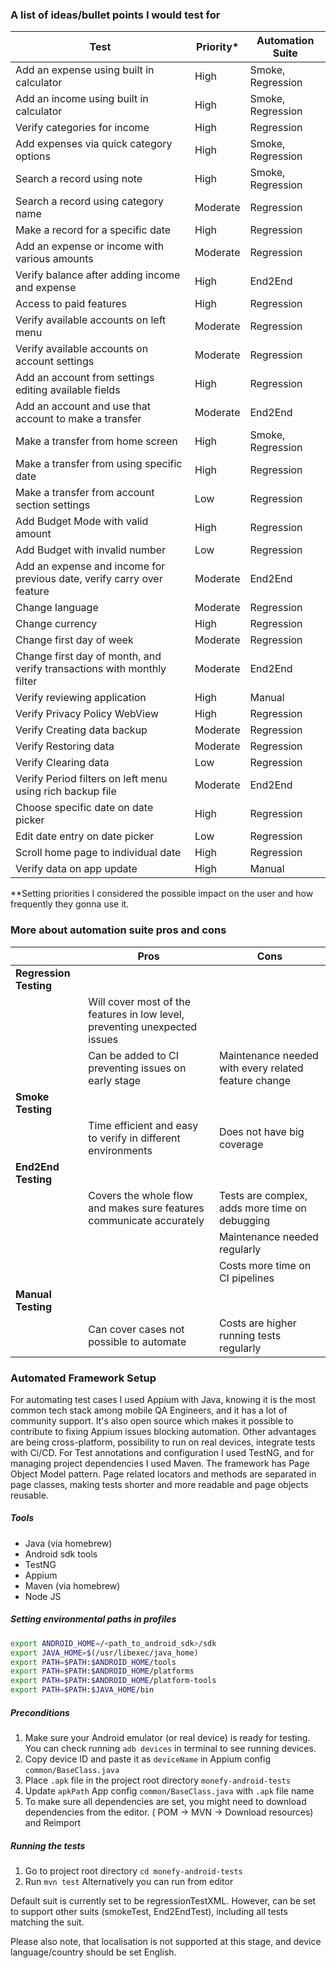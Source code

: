 ### A list of ideas/bullet points I would test for

|Test                                                                    | Priority*   |Automation Suite |
|---------------------------------------------------------------------------|---------------|---------|
|Add an expense using built in calculator | High | Smoke, Regression  |
|Add an income using built in calculator |High | Smoke, Regression |
|Verify categories for income|High|Regression|
|Add expenses via quick category options | High | Smoke, Regression |
|Search a record using note |High|Smoke, Regression|
|Search a record using category name |Moderate| Regression |
|Make a record for a specific date|High|Regression|
|Add an expense or income with various amounts|Moderate|Regression|
|Verify balance after adding income and expense| High| End2End
|Access to paid features|High| Regression
|Verify available accounts on left menu|Moderate|Regression|
|Verify available accounts on account settings|Moderate|Regression|
|Add an account from settings editing available fields|High|Regression|
|Add an account and use that account to make a transfer|Moderate|End2End|
|Make a transfer from home screen|High|Smoke, Regression|
|Make a transfer from using specific date|High|Regression|
|Make a transfer from account section settings|Low|Regression|
|Add Budget Mode with valid amount|High|Regression|
|Add Budget with invalid number|Low|Regression|
|Add an expense and income for previous date, verify carry over feature|Moderate|End2End|
|Change language|Moderate|Regression|
|Change currency|High|Regression|
|Change first day of week|Moderate|Regression|
|Change first day of month, and verify transactions with monthly filter|Moderate|End2End|
|Verify reviewing application|High|Manual
|Verify Privacy Policy WebView|High|Regression|
|Verify Creating data backup|Moderate|Regression|
|Verify Restoring data|Moderate|Regression|
|Verify Clearing data|Low|Regression|
|Verify Period filters on left menu using rich backup file|Moderate|End2End|
|Choose specific date on date picker|High|Regression|
|Edit date entry on date picker|Low|Regression|
|Scroll home page to individual date|High|Regression|
|Verify data on app update |High| Manual|

**Setting priorities I considered the possible impact on the user and how frequently they gonna use it.


### More about automation suite pros and cons

| |Pros|Cons|
|---|---|---|
|**Regression Testing**|||
||Will cover most of the features in low level, preventing unexpected issues||
||Can be added to CI preventing issues on early stage|Maintenance needed with every related feature change|
**Smoke Testing**|||
||Time efficient and easy to verify in different environments|Does not have big coverage|
**End2End Testing**|||
||Covers the whole flow and makes sure features communicate accurately|Tests are complex, adds more time on debugging|
|||Maintenance needed regularly|
|||Costs more time on CI pipelines|
**Manual Testing** |||
||Can cover cases not possible to automate|Costs are higher running tests regularly|

  ### Automated Framework Setup
  For automating test cases I used Appium with Java, knowing it is the most common tech stack among mobile QA Engineers, and it has a lot of community support. It's also open source which makes it possible to contribute to fixing Appium issues blocking automation. Other advantages are being cross-platform, possibility to run on real devices, integrate tests with Ci/CD. 
  For Test annotations and configuration I used TestNG, and for managing project dependencies I used Maven.
  The framework has Page Object Model pattern. Page related locators and methods are separated in page classes, making tests shorter and more readable and page objects reusable.
  
 ##### Tools 
- Java (via homebrew)  
- Android sdk tools  
- TestNG  
- Appium  
- Maven (via homebrew)  
- Node JS  
  
##### Setting environmental paths in profiles
```bash  
export ANDROID_HOME=/<path_to_android_sdk>/sdk  
export JAVA_HOME=$(/usr/libexec/java_home)  
export PATH=$PATH:$ANDROID_HOME/tools  
export PATH=$PATH:$ANDROID_HOME/platforms  
export PATH=$PATH:$ANDROID_HOME/platform-tools  
export PATH=$PATH:$JAVA_HOME/bin  
```    
  
##### Preconditions
1. Make sure your Android emulator (or real device) is ready for testing. You can check running ```adb devices``` in terminal to see running devices.
2. Copy device ID and paste it as ```deviceName``` in Appium config ```common/BaseClass.java```  
3. Place ```.apk``` file in the project root directory ```monefy-android-tests```  
4. Update ```apkPath``` App config ```common/BaseClass.java``` with ```.apk``` file name  
5. To make sure all dependencies are set, you might need to download dependencies from the editor.  ( POM -> MVN -> Download resources) and Reimport  
  
##### Running the tests
1. Go to project root directory ```cd monefy-android-tests```  
2. Run ```mvn test```
Alternatively you can run from editor

Default suit is currently set to be regressionTestXML. However, can be set to support other suits (smokeTest, End2EndTest), including all tests matching the suit.

Please also note, that localisation is not supported at this stage, and device language/country should be set English.